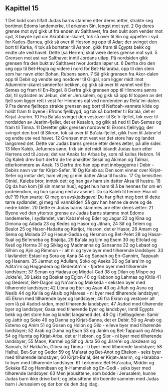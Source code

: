 ## Kapittel 15

1 Det lodd som tilfalt Judas barns stamme etter deres ætter, strakte seg bortimot Edoms landemerke, til ørkenen Sin, lengst mot syd.
2 Og deres grense mot syd gikk ut fra enden av Salthavet, fra den bukt som vender mot syd,
3 bøyde syd om Akrabbim-skaret, tok så over til Sin og oppetter i syd for Kades-Barnea, gikk så over til Hesron og opp til Adar; der svinget den bort til Karka,
4 tok så bortetter til Asmon, gikk fram til Egypts bekk og endte ute ved havet. Dette [sa Herren] skal være deres grense mot syd.
5 Grensen mot øst var Salthavet inntil Jordans utløp. På nordsiden gikk grensen fra den bukt av Salthavet hvor Jordan løper ut.
6 Derfra dro den seg opp til Bet-Hogla og videre i nord for Bet-Ha'araba, opp til den stein som har navn etter Bohan, Rubens sønn.
7 Så gikk grensen fra Akor-dalen opp til Debir og vendte seg nordover til Gilgal, som ligger midt imot Adummim-skaret sønnenfor bekken, og gikk så over til vannet ved En-Semes og fram til En-Rogel.
8 Derfra gikk grensen opp til Hinnoms sønns dal, til sydsiden av Jebus, det er Jerusalem, og gikk så opp til toppen av det fjell som ligger rett i vest for Hinnoms dal ved nordenden av Refa'im-dalen.
9 Fra denne fjelltopp strakte grensen seg bort til Neftoah-vannets kilde og holdt fram til byene i Efrons fjellbygd, og tok så bortetter til Ba'ala, det er Kirjat-Jearim.
10 Fra Ba'ala svinget den vestover til Se'ir-fjellet, tok over til nordsiden av Jearim-fjellet, det er Kesalon, og gikk så ned til Bet-Semes og fram til Timna.
11 Deretter gikk grensen nordover til Ekrons fjellrygg; der svinget den bort til Sikron, tok så over til Ba'ala-fjellet, gikk fram til Jabne'el og endte ute ved havet.
12 Grensen mot vest var det store hav og landet langsmed det. Dette var Judas barns grense etter deres ætter, på alle sider.
13 Men Kaleb, Jefunnes sønn, fikk sin del midt iblandt Judas barn etter Herrens ord til Josva; det var Anaks far Arbas by, som nå kalles Hebron.
14 Og Kaleb drev bort derfra de tre anakitter Sesai og Akiman og Talmai, etterkommere av Anak.
15 Derfra dro han opp mot innbyggerne i Debir - Debirs navn var før Kirjat-Sefer.
16 Og Kaleb sa: Den som vinner over Kirjat-Sefer og inntar det, ham vil jeg gi min datter Aksa til hustru.
17 Og kenisitten Otniel, Kalebs bror, inntok det; og han gav ham sin datter Aksa til hustru.
18 Og da hun kom [til sin manns hus], egget hun ham til å be hennes far om en jordeiendom, og hun sprang ned av asenet. Da sa Kaleb til henne: Hva vil du?
19 Hun svarte: Gi meg en avskjedsgave! Du har giftet meg bort til dette tørre sydlandet, gi meg nå vannkilder! Så gav han henne de øvre og de nedre kilder.
20 Dette er Judas barns stammes arv etter deres ætter:
21 Byene ved den ytterste grense av Judas barns stamme mot Edoms landemerke, i sydlandet, var: Kabse'el og Eder og Jagur
22 og Kina og Dimona og Adada
23 og Kedes og Hasor og Jitnan,
24 Sif og Telem og Bealot
25 og Hasor-Hadatta og Kerijot, Hesron, det er Hasor,
26 Amam og Sema og Molada
27 og Hasur-Gadda og Hesmon og Bet-Pelet
28 og Hasar-Sual og Be'erseba og Bisjotja,
29 Ba'ala og Ijim og Esem
30 og Eltolad og Kesil og Horma
31 og Siklag og Madmanna og Sansanna
32 og Lebaot og Silhim og Ajin og Rimmon - i alt ni og tyve byer med tilhørende landsbyer.
33 I lavlandet: Estaol og Sora og Asna
34 og Sanoah og En-Gannim, Tappuah og Haenam.
35 Jarmut og Adullam, Soko og Aseka
36 og Sa'ara'im og Adita'im og Haggedera og Gederota'im - fjorten byer med tilhørende landsbyer;
37 Senan og Hadasa og Migdal-Gad
38 og Dilan og Mispe og Jokte'el,
39 Lakis og Boskat og Eglon
40 og Kabbon og Lahmas og Kitlis
41 og Gederot, Bet-Dagon og Na'ama og Makkeda - seksten byer med tilhørende landsbyer;
42 Libna og Eter og Asan
43 og Jiftah og Asna og Nesib
44 og Ke'ila og Aksib og Maresa - ni byer med tilhørende landsbyer;
45 Ekron med tilhørende byer og landsbyer;
46 fra Ekron og vestover alt som lå på Asdod-siden, med tilhørende landsbyer;
47 Asdod med tilhørende byer og landsbyer, Gasa med tilhørende byer og landsbyer, inntil Egypts bekk og det store hav og landet langsmed det.
48 Og i fjellbygdene: Samir og Jattir og Soko
49 og Danna og Kirjat-Sanna, det er Debir,
50 og Anab og Estemo og Anim
51 og Gosen og Holon og Gilo - elleve byer med tilhørende landsbyer;
52 Arab og Duma og Esan
53 og Janim og Bet-Tappuah og Afeka
54 og Humta og Kirjat-Arba, det er Hebron, og Sior - ni byer med tilhørende landsbyer;
55 Maon, Karmel og Sif og Juta
56 og Jisre'el og Jokdeam og Sanoah,
57 Hakka'in, Gibea og Timna - ti byer med tilhørende landsbyer;
58 Halhul, Bet-Sur og Gedor
59 og Ma'arat og Bet-Anot og Eltekon - seks byer med tilhørende landsbyer;
60 Kirjat-Ba'al, det er Kirjat-Jearim, og Harabba - to byer med tilhørende landsbyer.
61 I ørkenen: Bet-Ha'araba, Middin og Sekaka
62 og Hannibsan og Ir-Hammelah og En-Gedi - seks byer med tilhørende landsbyer.
63 Men jebusittene, som bodde i Jerusalem, kunne Judas barn ikke drive bort; og jebusittene ble boende sammen med Judas barn i Jerusalem og der bor de den dag idag.

